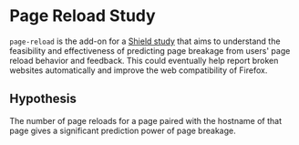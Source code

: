 # Page Reload Study
```page-reload``` is the add-on for a [Shield study](https://wiki.mozilla.org/Firefox/Shield/Shield_Studies) that aims to understand the feasibility and effectiveness of predicting page breakage from users' page reload behavior and feedback. This could eventually help report broken websites automatically and improve the web compatibility of Firefox.

## Hypothesis
The number of page reloads for a page paired with the hostname of that page gives a significant prediction power of page breakage. 